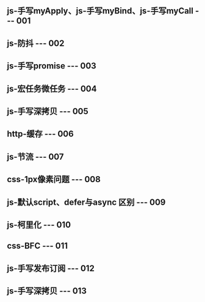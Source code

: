 ## js-手写myApply、js-手写myBind、js-手写myCall  --- 001

## js-防抖  --- 002

## js-手写promise  --- 003

## js-宏任务微任务  --- 004

## js-手写深拷贝  --- 005

## http-缓存  --- 006

## js-节流  --- 007

## css-1px像素问题  --- 008

## js-默认script、defer与async 区别  --- 009

## js-柯里化  --- 010

## css-BFC  --- 011

## js-手写发布订阅  --- 012

## js-手写深拷贝  --- 013


